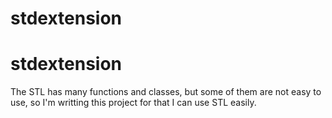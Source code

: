 # stdextension
# stdextension

The STL has many functions and classes, but some of them are not easy to use, so I'm writting this project for that I can use STL easily.
